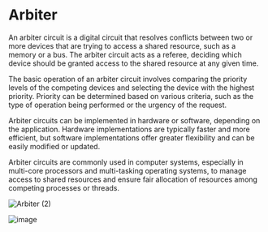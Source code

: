 # Arbiter

An arbiter circuit is a digital circuit that resolves conflicts between two or more devices that are trying to access a shared resource, such as a memory or a bus. The arbiter circuit acts as a referee, deciding which device should be granted access to the shared resource at any given time.

The basic operation of an arbiter circuit involves comparing the priority levels of the competing devices and selecting the device with the highest priority. Priority can be determined based on various criteria, such as the type of operation being performed or the urgency of the request.

Arbiter circuits can be implemented in hardware or software, depending on the application. Hardware implementations are typically faster and more efficient, but software implementations offer greater flexibility and can be easily modified or updated.

Arbiter circuits are commonly used in computer systems, especially in multi-core processors and multi-tasking operating systems, to manage access to shared resources and ensure fair allocation of resources among competing processes or threads.

![Arbiter (2)](https://user-images.githubusercontent.com/103230236/227889231-70b866d7-0e9f-4596-bfc6-af8e1985a8e4.png)

![image](https://user-images.githubusercontent.com/103230236/227891446-0d2af8cf-6be3-4cd5-ad9e-928ce998bbb3.png)
